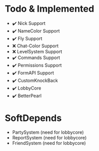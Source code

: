 
# Todo & Implemented
- ✔️ Nick Support
- ✔️ NameColor Support
- ✔️ Fly Support
- ❌ Chat-Color Support
- ❌ LevelSystem Support
- ✔️ Commands Support
- ✔️ Permissions Support
- ✔️ FormAPI Support
- ✔️ CustomKnockBack
- ✔️ LobbyCore
- ✔️ BetterPearl

# SoftDepends
- PartySystem (need for lobbycore)
- ReportSystem (need for lobbycore)
- FriendSystem (need for lobbycore)
